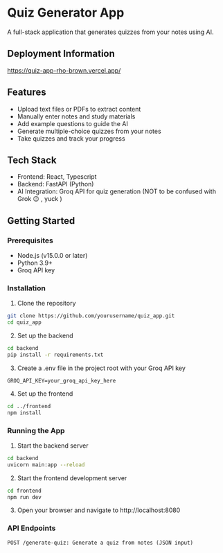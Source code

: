 # Quiz Generator App

A full-stack application that generates quizzes from your notes using AI.

## Deployment Information

https://quiz-app-rho-brown.vercel.app/

## Features
- Upload text files or PDFs to extract content
- Manually enter notes and study materials
- Add example questions to guide the AI
- Generate multiple-choice quizzes from your notes
- Take quizzes and track your progress

## Tech Stack

- Frontend: React, Typescript
- Backend: FastAPI (Python)
- AI Integration: Groq API for quiz generation (NOT to be confused with Grok :wink: , yuck )

## Getting Started
### Prerequisites
- Node.js (v15.0.0 or later)
- Python 3.9+
- Groq API key

### Installation

1. Clone the repository

```sh
git clone https://github.com/yourusername/quiz_app.git
cd quiz_app
```
2. Set up the backend

```sh
cd backend
pip install -r requirements.txt
```

3. Create a .env file in the project root with your Groq API key

```
GROQ_API_KEY=your_groq_api_key_here
```

4. Set up the frontend

```sh
cd ../frontend
npm install
```


### Running the App

1. Start the backend server

```sh
cd backend
uvicorn main:app --reload
```

2. Start the frontend development server

```sh
cd frontend
npm run dev
```
3. Open your browser and navigate to http://localhost:8080

### API Endpoints
```
POST /generate-quiz: Generate a quiz from notes (JSON input)
```
